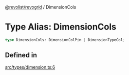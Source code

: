 [@revolist/revogrid](README.md) / DimensionCols

# Type Alias: DimensionCols

```ts
type DimensionCols: DimensionColPin | DimensionTypeCol;
```

## Defined in

[src/types/dimension.ts:6](https://github.com/revolist/revogrid/blob/825821baadfa2debcf4d39f08d4e13cf00eca4b8/src/types/dimension.ts#L6)
